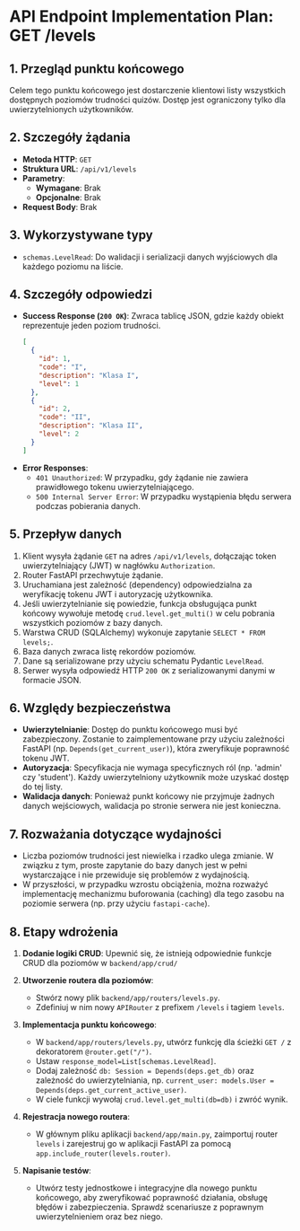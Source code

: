 # API Endpoint Implementation Plan: GET /levels

## 1. Przegląd punktu końcowego
Celem tego punktu końcowego jest dostarczenie klientowi listy wszystkich dostępnych poziomów trudności quizów. Dostęp jest ograniczony tylko dla uwierzytelnionych użytkowników.

## 2. Szczegóły żądania
- **Metoda HTTP**: `GET`
- **Struktura URL**: `/api/v1/levels`
- **Parametry**:
  - **Wymagane**: Brak
  - **Opcjonalne**: Brak
- **Request Body**: Brak

## 3. Wykorzystywane typy
- `schemas.LevelRead`: Do walidacji i serializacji danych wyjściowych dla każdego poziomu na liście.

## 4. Szczegóły odpowiedzi
- **Success Response (`200 OK`)**: Zwraca tablicę JSON, gdzie każdy obiekt reprezentuje jeden poziom trudności.
  ```json
  [
    {
      "id": 1,
      "code": "I",
      "description": "Klasa I",
      "level": 1
    },
    {
      "id": 2,
      "code": "II",
      "description": "Klasa II",
      "level": 2
    }
  ]
  ```
- **Error Responses**:
  - `401 Unauthorized`: W przypadku, gdy żądanie nie zawiera prawidłowego tokenu uwierzytelniającego.
  - `500 Internal Server Error`: W przypadku wystąpienia błędu serwera podczas pobierania danych.

## 5. Przepływ danych
1. Klient wysyła żądanie `GET` na adres `/api/v1/levels`, dołączając token uwierzytelniający (JWT) w nagłówku `Authorization`.
2. Router FastAPI przechwytuje żądanie.
3. Uruchamiana jest zależność (dependency) odpowiedzialna za weryfikację tokenu JWT i autoryzację użytkownika.
4. Jeśli uwierzytelnianie się powiedzie, funkcja obsługująca punkt końcowy wywołuje metodę `crud.level.get_multi()` w celu pobrania wszystkich poziomów z bazy danych.
5. Warstwa CRUD (SQLAlchemy) wykonuje zapytanie `SELECT * FROM levels;`.
6. Baza danych zwraca listę rekordów poziomów.
7. Dane są serializowane przy użyciu schematu Pydantic `LevelRead`.
8. Serwer wysyła odpowiedź HTTP `200 OK` z serializowanymi danymi w formacie JSON.

## 6. Względy bezpieczeństwa
- **Uwierzytelnianie**: Dostęp do punktu końcowego musi być zabezpieczony. Zostanie to zaimplementowane przy użyciu zależności FastAPI (np. `Depends(get_current_user)`), która zweryfikuje poprawność tokenu JWT.
- **Autoryzacja**: Specyfikacja nie wymaga specyficznych ról (np. 'admin' czy 'student'). Każdy uwierzytelniony użytkownik może uzyskać dostęp do tej listy.
- **Walidacja danych**: Ponieważ punkt końcowy nie przyjmuje żadnych danych wejściowych, walidacja po stronie serwera nie jest konieczna.

## 7. Rozważania dotyczące wydajności
- Liczba poziomów trudności jest niewielka i rzadko ulega zmianie. W związku z tym, proste zapytanie do bazy danych jest w pełni wystarczające i nie przewiduje się problemów z wydajnością.
- W przyszłości, w przypadku wzrostu obciążenia, można rozważyć implementację mechanizmu buforowania (caching) dla tego zasobu na poziomie serwera (np. przy użyciu `fastapi-cache`).

## 8. Etapy wdrożenia
1.  **Dodanie logiki CRUD**: Upewnić się, że istnieją odpowiednie funkcje CRUD dla poziomów w `backend/app/crud/`

2. **Utworzenie routera dla poziomów**:
   - Stwórz nowy plik `backend/app/routers/levels.py`.
   - Zdefiniuj w nim nowy `APIRouter` z prefixem `/levels` i tagiem `levels`.

3. **Implementacja punktu końcowego**:
   - W `backend/app/routers/levels.py`, utwórz funkcję dla ścieżki `GET /` z dekoratorem `@router.get("/")`.
   - Ustaw `response_model=List[schemas.LevelRead]`.
   - Dodaj zależność `db: Session = Depends(deps.get_db)` oraz zależność do uwierzytelniania, np. `current_user: models.User = Depends(deps.get_current_active_user)`.
   - W ciele funkcji wywołaj `crud.level.get_multi(db=db)` i zwróć wynik.

4. **Rejestracja nowego routera**:
   - W głównym pliku aplikacji `backend/app/main.py`, zaimportuj router `levels` i zarejestruj go w aplikacji FastAPI za pomocą `app.include_router(levels.router)`.

5. **Napisanie testów**:
   - Utwórz testy jednostkowe i integracyjne dla nowego punktu końcowego, aby zweryfikować poprawność działania, obsługę błędów i zabezpieczenia. Sprawdź scenariusze z poprawnym uwierzytelnieniem oraz bez niego. 